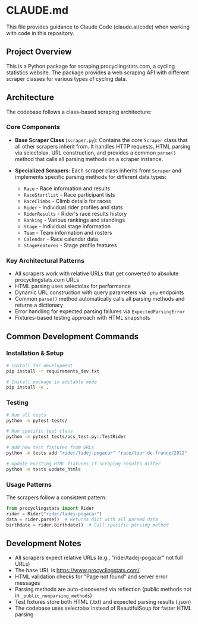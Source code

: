 # CLAUDE.md

This file provides guidance to Claude Code (claude.ai/code) when working with code in this repository.

## Project Overview

This is a Python package for scraping procyclingstats.com, a cycling statistics website. The package provides a web scraping API with different scraper classes for various types of cycling data.

## Architecture

The codebase follows a class-based scraping architecture:

### Core Components
- **Base Scraper Class** (`scraper.py`): Contains the core `Scraper` class that all other scrapers inherit from. It handles HTTP requests, HTML parsing via selectolax, URL construction, and provides a common `parse()` method that calls all parsing methods on a scraper instance.

- **Specialized Scrapers**: Each scraper class inherits from `Scraper` and implements specific parsing methods for different data types:
  - `Race` - Race information and results
  - `RaceStartlist` - Race participant lists  
  - `RaceClimbs` - Climb details for races
  - `Rider` - Individual rider profiles and stats
  - `RiderResults` - Rider's race results history
  - `Ranking` - Various rankings and standings
  - `Stage` - Individual stage information
  - `Team` - Team information and rosters
  - `Calendar` - Race calendar data
  - `StageFeatures` - Stage profile features

### Key Architectural Patterns
- All scrapers work with relative URLs that get converted to absolute procyclingstats.com URLs
- HTML parsing uses selectolax for performance 
- Dynamic URL construction with query parameters via `.php` endpoints
- Common `parse()` method automatically calls all parsing methods and returns a dictionary
- Error handling for expected parsing failures via `ExpectedParsingError`
- Fixtures-based testing approach with HTML snapshots

## Common Development Commands

### Installation & Setup
```bash
# Install for development
pip install -r requirements_dev.txt

# Install package in editable mode  
pip install -e .
```

### Testing
```bash
# Run all tests
python -m pytest tests/

# Run specific test class
python -m pytest tests/pcs_test.py::TestRider

# Add new test fixtures from URLs
python -m tests add "rider/tadej-pogacar" "race/tour-de-france/2022"

# Update existing HTML fixtures if scraping results differ
python -m tests update_htmls
```

### Usage Patterns
The scrapers follow a consistent pattern:
```python
from procyclingstats import Rider
rider = Rider("rider/tadej-pogacar")
data = rider.parse()  # Returns dict with all parsed data
birthdate = rider.birthdate()  # Call specific parsing method
```

## Development Notes

- All scrapers expect relative URLs (e.g., "rider/tadej-pogacar" not full URLs)
- The base URL is https://www.procyclingstats.com/
- HTML validation checks for "Page not found" and server error messages
- Parsing methods are auto-discovered via reflection (public methods not in `_public_nonparsing_methods`)
- Test fixtures store both HTML (.txt) and expected parsing results (.json)
- The codebase uses selectolax instead of BeautifulSoup for faster HTML parsing